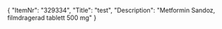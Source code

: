 {
  "ItemNr": "329334",
  "Title": "test",
  "Description": "Metformin Sandoz, filmdragerad tablett 500 mg"
}